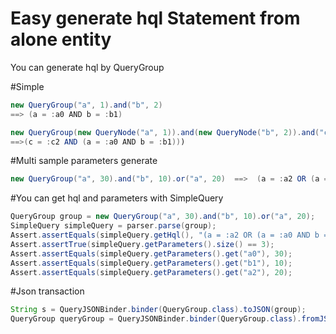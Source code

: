 # Easy generate hql Statement from alone entity

You can generate hql by QueryGroup 

#Simple
```java
new QueryGroup("a", 1).and("b", 2) 
==> (a = :a0 AND b = :b1)
```
```java
new QueryGroup(new QueryNode("a", 1)).and(new QueryNode("b", 2)).and("c", 3) 
==>(c = :c2 AND (a = :a0 AND b = :b1)))
```

#Multi sample parameters generate
```java
new QueryGroup("a", 30).and("b", 10).or("a", 20)  ==>  (a = :a2 OR (a = :a0 AND b = :b1)))
```

#You can get hql and parameters with SimpleQuery
```java
QueryGroup group = new QueryGroup("a", 30).and("b", 10).or("a", 20);
SimpleQuery simpleQuery = parser.parse(group);
Assert.assertEquals(simpleQuery.getHql(), "(a = :a2 OR (a = :a0 AND b = :b1)))");
Assert.assertTrue(simpleQuery.getParameters().size() == 3);
Assert.assertEquals(simpleQuery.getParameters().get("a0"), 30);
Assert.assertEquals(simpleQuery.getParameters().get("b1"), 10);
Assert.assertEquals(simpleQuery.getParameters().get("a2"), 20);
```
#Json transaction
```java
String s = QueryJSONBinder.binder(QueryGroup.class).toJSON(group);
QueryGroup queryGroup = QueryJSONBinder.binder(QueryGroup.class).fromJSON(s);
```